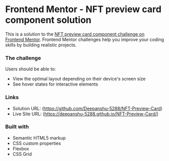 # Frontend Mentor - NFT preview card component solution

This is a solution to the [NFT preview card component challenge on Frontend Mentor](https://www.frontendmentor.io/challenges/nft-preview-card-component-SbdUL_w0U). Frontend Mentor challenges help you improve your coding skills by building realistic projects. 



### The challenge

Users should be able to:

- View the optimal layout depending on their device's screen size
- See hover states for interactive elements


### Links

- Solution URL: (https://github.com/Deepanshu-5288/NFT-Preview-Card)
- Live Site URL: (https://deepanshu-5288.github.io/NFT-Preview-Card/)



### Built with

- Semantic HTML5 markup
- CSS custom properties
- Flexbox
- CSS Grid